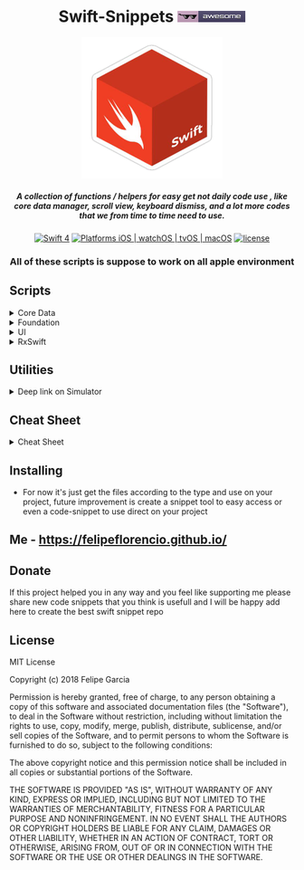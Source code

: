 <div align="center">

# Swift-Snippets <a href="https://github.com/felipeflorencio"><img src="https://github.com/felipeflorencio/Swift-Snippets/blob/master/icons/awesome-badge-template.png?raw=true" height="20px" width="120px"></a>

<img src="https://github.com/felipeflorencio/Swift-Snippets/blob/master/icons/swift-cube.png?raw=true" height="250px" width="250px">

##### A collection of functions / helpers for easy get not daily code use , like core data manager, scroll view, keyboard dismiss, and a lot more codes that we from time to time need to use.

[![Swift 4](https://img.shields.io/badge/Swift-4-green.svg?style=flat)](https://swift.org)
[![Platforms iOS | watchOS | tvOS | macOS](https://img.shields.io/badge/Platforms-iOS%20%7C%20watchOS%20%7C%20tvOS%20%7C%20macOS-green.svg?style=flat)](http://www.apple.com)
[![license](https://img.shields.io/github/license/mashape/apistatus.svg?style=plastic)]()



### All of these scripts is suppose to work on all apple environment

</div>

## Scripts

<details>
<summary>Core Data</summary>

Colletion of core data most used code that you will need

- `Initialize core data/*`: snippet for you initialize you core date environment;
- `Receive update about core data update/*`: snippet for you receive any core data update, for new itens added, updated and deleted;

Tip:
Realm provide a good cheatsheet how to use NSPredicate, as is something that you need to use on CoreData, check here: https://academy.realm.io/posts/nspredicate-cheatsheet/  

</details>

<details>
<summary>Foundation</summary>

Colletion of helpers functions for Foundation API's and the way to use in your project.

Can be just a class or a extension, variable, function, you can chose what is the best for your implementation / need.

- `Date formatter*`: snippet for you set the formatter that you want for you date string, has a default value or even you can set your own;
- `Computed variable inside extension using associated object*`: snippet for you be able to add computed variables inside extension using associate object;
- `Delay operation*`: snippet for you to easy delay operations using the block syntax or even implement using the protocol implementation;
- `Array extension, secure get item*`: snippet for secure retrieve a item from array already validating if item is there and if so return, otherwise return nil;
- `Create a full copy of any object that inhehiret from NSObject*`: snippet that make easy clone any object, this will create a totally new object with new address in memory;

</details>

<details>
<summary>UI</summary>

Colletion of UI most used code that you will need.

All the files / class has some kind of comment and help according to the need and if need.

<details>
<summary>Helpers</summary>

Colletion of helpers functions for things related to view in general and the way to use in your project.

Can be just a class or a extension, variable, function, you can chose what is the best for your implementation / need.

- `Load view controller programmatically at start*`: snippet for you set programmatically which will be the root view controller when loading your app;
- `Load NIB according to the view controller file*`: snippet for you load your nibs just using the view controller name and access a function that will return the nib, without need to set the bundle or path;
- `Universal tap function using closure for callback*`: snippet for you add to any UIKit object the tap functionality, working with closure, that will add the tap gesture to the object and callback your closure, and from there you can add any action that you want for example dismiss;

<details>
<summary>UIColor</summary>

Colletion of helpers functions for UIColor and the way to use in your project.

Can be just a class or a extension, you can chose what is the best for your implementation / need.

- `Get the UIColor from HEX string*`: snippet for you get the UIColor according to the HEX string;
- `Get the HEX from UIColor`: snippet for you get a string with the HEX representation from UIColor;

</details>

</details>

<details>
<summary>UIView</summary>

Colletion of helpers functions for UIView and the way to use in your project.

Can be just a class or a extension, you can chose what is the best for your implementation / need.

- `Add border to your view*`: snippet for you add border to your view type;
- `Add border color to your view*`: snippet for you add border color to your view type;
- `Add corner radious to your view*`: snippet for you add corner raidous to your view type;
- `Add border to specific side to your view*`: snippet for you add border to specific side or all side on your view type object;
- `Add shake effect to your view*`: snippet for you add the shake effect to any view that inherit from UIView;
</details>

<details>
<summary>UIImage</summary>

Colletion of helpers functions for UIImage and the way to use in your project.

Can be just a class or a extension, you can chose what is the best for your implementation / need.

- `Tint color to your UIImage*`: snippet for you tint you image;

</details>

<details>
<summary>UIButton</summary>

Colletion of helpers functions for UIButton and the way to use in your project.

Can be just a class or a extension, you can chose what is the best for your implementation / need.

- `Add image and text horizontal aligned to your UIButton*`: snippet for you add a image and text and align both horizontal and center;
- `Rotate UIButton according to the device orientation*`: snippet for you be able to rotate a button according to the device orientation;

</details>

<details>
<summary>UITextView</summary>

Colletion of helpers functions for UITextView and the way to use in your project.

Can be just a class or a extension, you can chose what is the best for your implementation / need.

- `Auto adjust UITextView*`: snippet for you adjust your UITextView according to the text size;

</details>
</details>

<details>
<summary>RxSwift</summary>

Colletion of RxSwift helper, function and anything related to this.

All the files / class has some kind of comment and help according to the need and if need.

- `Custom operator for disposeBag '>>>'*`: snippet to simple disposeBag without need type this function always;
- `Custom operator for get last update from both observer '<->'*`: snippet to simple avoid loop about update observers that are listen each other;
- `Unwrap option values easy*`: snippet to simple unwrap optional value without need to validate at subscriber;
- `Is empty validation values check*`: snippet to simple check if value is empty;
- `Validate if the value is nil*`: snippet to simple check if value is nil, as we have some situations that this is usuful;
- `Validate if the value is void*`: snippet to simple check if value is void like we set the value to 0 so we want to do somethin on this situation without validate on subscriver value if is 'void';
- `Get only the first value*`: snippet to only react to that action if is the first response from the observable;

</details>

## Utilities

<details>
<summary>Deep link on Simulator</summary>

Helper that facilitate you test deep link on your running simulator.

With this you can easy have you running project in debug mode, trigger the deep link that you want to test and will be triggered so you can use your breakpoints to debug . 

- Link: https://github.com/felipeflorencio/iOSSimulatorDeepLinkHelper

</details>

## Cheat Sheet

<details>
<summary>Cheat Sheet</summary>

- `Content Hugging and Content Compression resistance priorities*`: Cheat Sheet for easy understand and consult how to handle this properties;

<a href="https://github.com/felipeflorencio/Swift-Snippets/raw/master/Cheat-Sheet/Content-Hugging-Resistence-Priorities-Cheat-Sheet.pdf"><img src="https://github.com/felipeflorencio/Swift-Snippets/blob/master/Cheat-Sheet/Content-Hugging-Resistence-Priorities-Cheat-Sheet.png?raw=true" height="518px" width="400px"></a>

</details>

## Installing

* For now it's just get the files according to the type and use on your project, future improvement is create a snippet tool to easy access or even a code-snippet to use direct on your project

## Me - https://felipeflorencio.github.io/

## Donate
If this project helped you in any way and you feel like supporting me please share new code snippets that you think is usefull and I will be happy add here to create the best swift snippet repo

## License

MIT License

Copyright (c) 2018 Felipe Garcia

Permission is hereby granted, free of charge, to any person obtaining a copy of this software and associated documentation files (the "Software"), to deal in the Software without restriction, including without limitation the rights to use, copy, modify, merge, publish, distribute, sublicense, and/or sell copies of the Software, and to permit persons to whom the Software is furnished to do so, subject to the following conditions:

The above copyright notice and this permission notice shall be included in all copies or substantial portions of the Software.

THE SOFTWARE IS PROVIDED "AS IS", WITHOUT WARRANTY OF ANY KIND, EXPRESS OR IMPLIED, INCLUDING BUT NOT LIMITED TO THE WARRANTIES OF MERCHANTABILITY, FITNESS FOR A PARTICULAR PURPOSE AND NONINFRINGEMENT. IN NO EVENT SHALL THE AUTHORS OR COPYRIGHT HOLDERS BE LIABLE FOR ANY CLAIM, DAMAGES OR OTHER LIABILITY, WHETHER IN AN ACTION OF CONTRACT, TORT OR OTHERWISE, ARISING FROM, OUT OF OR IN CONNECTION WITH THE SOFTWARE OR THE USE OR OTHER DEALINGS IN THE SOFTWARE.
